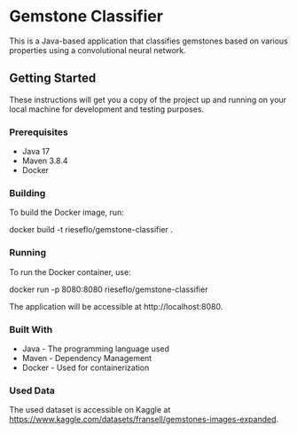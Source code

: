 # Gemstone Classifier

This is a Java-based application that classifies gemstones based on various properties using a convolutional neural network.

## Getting Started

These instructions will get you a copy of the project up and running on your local machine for development and testing purposes.

### Prerequisites

- Java 17
- Maven 3.8.4
- Docker

### Building

To build the Docker image, run:

docker build -t rieseflo/gemstone-classifier .

### Running 

To run the Docker container, use:

docker run -p 8080:8080 rieseflo/gemstone-classifier

The application will be accessible at http://localhost:8080.

### Built With

- Java - The programming language used
- Maven - Dependency Management
- Docker - Used for containerization

### Used Data

The used dataset is accessible on Kaggle at https://www.kaggle.com/datasets/fransell/gemstones-images-expanded.


